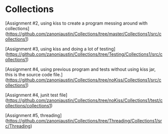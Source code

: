 # Collections

[Assignment #2, using kiss to create a program messing around with collections]
(https://github.com/zanoniaustin/Collections/tree/master/Collections1/src/collections1)


[Assignment #3, using kiss and doing a lot of testing]
(https://github.com/zanoniaustin/Collections/tree/Testing/Collections1/src/collections1)

[Assignment #4, using previous program and tests without using kiss jar, this is the source code file.]
(https://github.com/zanoniaustin/Collections/tree/noKiss/Collections1/src/collections1)

[Assignment #4, junit test file]
(https://github.com/zanoniaustin/Collections/tree/noKiss/Collections1/test/collections/collections1)

[Assignment #5, threading]
(https://github.com/zanoniaustin/Collections/tree/Threading/Collections1/src/Threading)
